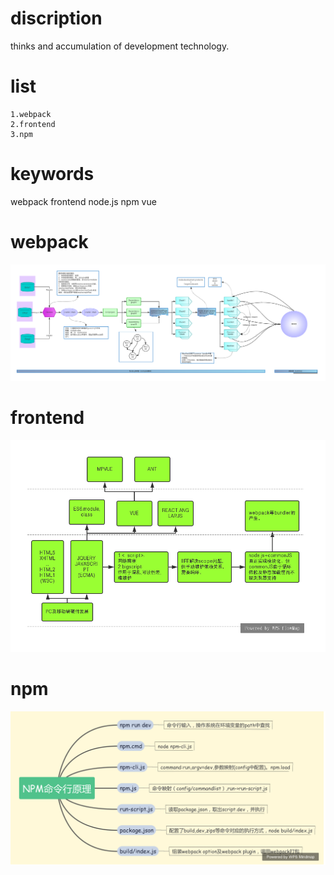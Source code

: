 # discription
thinks and accumulation of development technology.
# list
    1.webpack
    2.frontend
    3.npm
# keywords
webpack frontend node.js npm vue

# webpack
<img src="./resource/img/webpack.jpg">

# frontend
<img src="./resource/img/frontend.jpg">

# npm
<img src="./resource/img/npm.jpg">